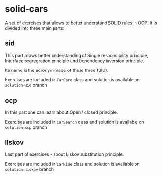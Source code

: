 # solid-cars

A set of exercises that allows to better understand SOLID rules in OOP. It is divided into three main parts:

## sid

This part allows better understanding of Single responsibility principle, Interface segregration principle and Dependency inversion principle.

Its name is the acronym made of these three (SID).

Exercises are included in `CarCare` class and solution is available on `solution-sid` branch

## ocp

In this part one can learn about Open / closed principle.

Exercises are included in `CarSearch` class and solution is available on `solution-ocp` branch

## liskov

Last part of exercises - about Liskov substitution principle.

Exercises are included in `CarRide` class and solution is available on `solution-liskov` branch


